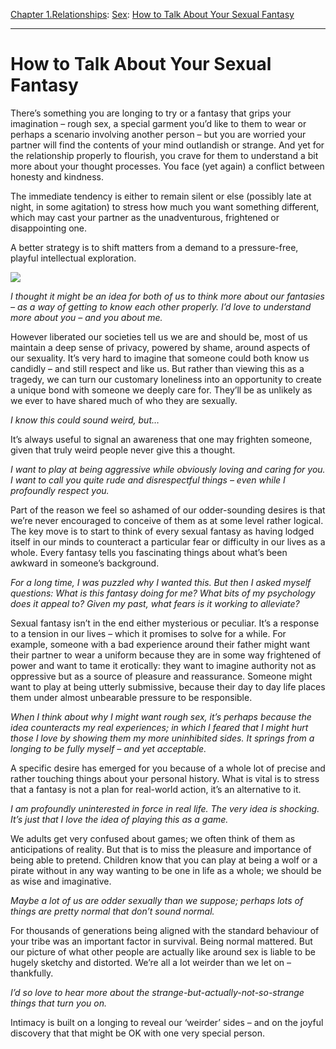 [Chapter 1.Relationships](https://www.theschooloflife.com/thebookoflife/category/relationships/): [Sex](https://www.theschooloflife.com/thebookoflife/category/relationships/sex/): [How to Talk About Your Sexual Fantasy](https://www.theschooloflife.com/thebookoflife/how-to-talk-about-your-sexual-fantasy/)

* * *

# How to Talk About Your Sexual Fantasy

There’s something you are longing to try or a fantasy that grips your imagination – rough sex, a special garment you’d like to them to wear or perhaps a scenario involving another person – but you are worried your partner will find the contents of your mind outlandish or strange. And yet for the relationship properly to flourish, you crave for them to understand a bit more about your thought processes. You face (yet again) a conflict between honesty and kindness.

The immediate tendency is either to remain silent or else (possibly late at night, in some agitation) to stress how much you want something different, which may cast your partner as the unadventurous, frightened or disappointing one.

A better strategy is to shift matters from a demand to a pressure-free, playful intellectual exploration.

![](https://www.theschooloflife.com/thebookoflife/wp-content/uploads/2019/04/Fantasy.jpeg)

_I thought it might be an idea for both of us to think more about our fantasies – as a way of getting to know each other properly. I’d love to understand more about you – and you about me._

However liberated our societies tell us we are and should be, most of us maintain a deep sense of privacy, powered by shame, around aspects of our sexuality. It’s very hard to imagine that someone could both know us candidly – and still respect and like us. But rather than viewing this as a tragedy, we can turn our customary loneliness into an opportunity to create a unique bond with someone we deeply care for. They’ll be as unlikely as we ever to have shared much of who they are sexually.

_I know this could sound weird, but…_

It’s always useful to signal an awareness that one may frighten someone, given that truly weird people never give this a thought.

_I want to play at being aggressive while obviously loving and caring for you. I want to call you quite rude and disrespectful things – even while I profoundly respect you._

Part of the reason we feel so ashamed of our odder-sounding desires is that we’re never encouraged to conceive of them as at some level rather logical. The key move is to start to think of every sexual fantasy as having lodged itself in our minds to counteract a particular fear or difficulty in our lives as a whole. Every fantasy tells you fascinating things about what’s been awkward in someone’s background.

_For a long time, I was puzzled why I wanted this. But then I asked myself questions: What is this fantasy doing for me? What bits of my psychology does it appeal to? Given my past, what fears is it working to alleviate?_

Sexual fantasy isn’t in the end either mysterious or peculiar. It’s a response to a tension in our lives – which it promises to solve for a while. For example, someone with a bad experience around their father might want their partner to wear a uniform because they are in some way frightened of power and want to tame it erotically: they want to imagine authority not as oppressive but as a source of pleasure and reassurance. Someone might want to play at being utterly submissive, because their day to day life places them under almost unbearable pressure to be responsible.

_When I think about why I might want rough sex, it’s perhaps because the idea counteracts my real experiences; in which I feared that I might hurt those I love by showing them my more uninhibited sides. It springs from a longing to be fully myself – and yet acceptable._

A specific desire has emerged for you because of a whole lot of precise and rather touching things about your personal history. What is vital is to stress that a fantasy is not a plan for real-world action, it’s an alternative to it.

_I am profoundly uninterested in force in real life. The very idea is shocking. It’s just that I love the idea of playing this as a game._

We adults get very confused about games; we often think of them as anticipations of reality. But that is to miss the pleasure and importance of being able to pretend. Children know that you can play at being a wolf or a pirate without in any way wanting to be one in life as a whole; we should be as wise and imaginative.

_Maybe a lot of us are odder sexually than we suppose; perhaps lots of things are pretty normal that don’t sound normal._

For thousands of generations being aligned with the standard behaviour of your tribe was an important factor in survival. Being normal mattered. But our picture of what other people are actually like around sex is liable to be hugely sketchy and distorted. We’re all a lot weirder than we let on – thankfully.

_I’d so love to hear more about the strange-but-actually-not-so-strange things that turn you on._

Intimacy is built on a longing to reveal our ‘weirder’ sides – and on the joyful discovery that that might be OK with one very special person.
